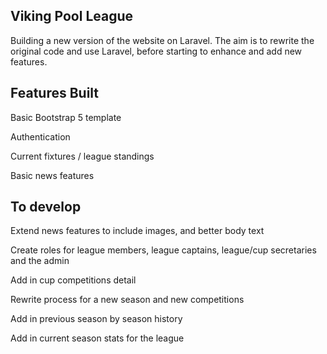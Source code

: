 ## Viking Pool League

Building a new version of the website on Laravel.  The aim is to rewrite the original code and use Laravel, before starting to enhance and add new features.

## Features Built

Basic Bootstrap 5 template

Authentication

Current fixtures / league standings

Basic news features

## To develop

Extend news features to include images, and better body text

Create roles for league members, league captains, league/cup secretaries and the admin

Add in cup competitions detail

Rewrite process for a new season and new competitions

Add in previous season by season history

Add in current season stats for the league
